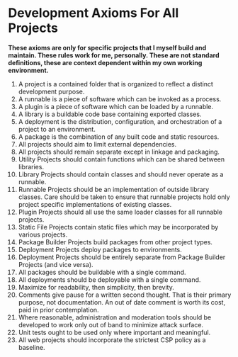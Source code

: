 # Development Axioms For All Projects

**These axioms are only for specific projects that I myself build and maintain.  These rules work for me, personally.  These are not standard definitions, these are context dependent within my own working environment.**

1. A project is a contained folder that is organized to reflect a distinct development purpose.
2. A runnable is a piece of software which can be invoked as a process.
3. A plugin is a piece of software which can be loaded by a runnable.
4. A library is a buildable code base containing exported classes.
5. A deployment is the distribution, configuration, and orchestration of a project to an environment.
6. A package is the combination of any built code and static resources.
7. All projects should aim to limit external dependencies.
8. All projects should remain separate except in linkage and packaging.
9. Utility Projects should contain functions which can be shared between libraries.
10. Library Projects should contain classes and should never operate as a runnable.
11. Runnable Projects should be an implementation of outside library classes.  Care should be taken to ensure that runnable projects hold only project specific implementations of existing classes.
12. Plugin Projects should all use the same loader classes for all runnable projects.
13. Static File Projects contain static files which may be incorporated by various projects.
14. Package Builder Projects build packages from other project types.
15. Deployment Projects deploy packages to environments.
16. Deployment Projects should be entirely separate from Package Builder Projects (and vice versa).
17. All packages should be buildable with a single command.
18. All deployments should be deployable with a single command.
19. Maximize for readability, then simplicity, then brevity.
20. Comments give pause for a written second thought.  That is their primary purpose, not documentation.  An out of date comment is worth its cost, paid in prior contemplation.
21. Where reasonable, administration and moderation tools should be developed to work only out of band to minimize attack surface.
22. Unit tests ought to be used only where important and meaningful.
23. All web projects should incorporate the strictest CSP policy as a baseline.

